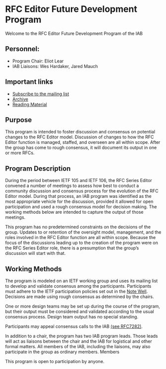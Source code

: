 # RFC Editor Future Development Program

Welcome to the RFC Editor Future Development Program of the IAB

## Personnel:

- Program Chair: Eliot Lear
- IAB Liaisons: Wes Hardaker, Jared Mauch

## Important links

- [Subscribe to the mailing list](https://www.iab.org/mailman/listinfo/rfced-future)
- [Archive](https://mailarchive.ietf.org/arch/browse/rfced-future/)
- [Reading Material](SuggestedReading.md)

## Purpose

This program is intended to foster discussion and consensus on potential changes to the RFC Editor model.  Discussion of changes to how the RFC Editor function is managed, staffed, and overseen are all within scope.  After the group has come to rough consensus, it will document its output in one or more RFCs.

## Program Description

During the period between IETF 105 and IETF 106, the RFC Series Editor convened a number of meetings to assess how best to conduct a community discussion and consensus process for the evolution of the RFC Editor model.  During that process, an IAB program was identified as the most appropriate vehicle for the discussion, provided it allowed for open participation and used a rough consensus model for decision making. The working methods below are intended to capture the output of those meetings.

This program has no predetermined constraints on the decisions of the group.  Updates to or retention of the oversight model, management, and the roles involved in the RFC Editor function are all within scope.  Because the focus of the discussions leading up to the creation of the program were on the RFC Series Editor role, there is a presumption that the group’s discussion will start with that.

## Working Methods

The program is modeled on an IETF working group and uses its mailing list to develop and validate consensus among the participants.  Participants must adhere to the IETF participation policies set out in the [Note Well](https://www.ietf.org/about/note-well/).   Decisions are made using rough consensus as determined by the chairs.

One or more design teams may be set up during the course of the program, but their output must be considered and validated according to the usual consensus process.  Design team output has no special standing.

Participants may appeal consensus calls to the IAB [(see RFC7282)](https://www.rfc-editor.org/rfc/rfc7282.html).

In addition to a chair, the program has two IAB program leads.  Those leads will act as liaisons between the chair and the IAB for logistical and other formal matters. All members of the IAB, including the liaisons, may also participate in the group as ordinary members.
Members

This program is open to participation by anyone.
